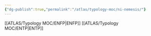 ```yaml
---
{"dg-publish":true,"permalink":"/atlas/typology-moc/ni-nemesis/"}
---
```



[[ATLAS/Typology MOC/ENFP\|ENFP]]
[[ATLAS/Typology MOC/ENTP\|ENTP]]
